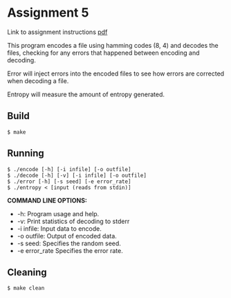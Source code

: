 # Assignment 5

Link to assignment instructions [pdf](https://github.com/jesszhu71/CSE13s/blob/main/asgn5/assignments_asgn5.pdf)

This program encodes a file using hamming codes (8, 4) and decodes the files, checking for any errors that happened between encoding and decoding. 

Error will inject errors into the encoded files to see how errors are corrected when decoding a file. 

Entropy will measure the amount of entropy generated. 

## Build

	$ make

## Running

	$ ./encode [-h] [-i infile] [-o outfile]
  	$ ./decode [-h] [-v] [-i infile] [-o outfile]
  	$ ./error [-h] [-s seed] [-e error_rate]
  	$ ./entropy < [input (reads from stdin)]

 **COMMAND LINE OPTIONS:**
 - -h: Program usage and help.
 - -v: Print statistics of decoding to stderr
 - -i infile: Input data to encode.
 - -o outfile: Output of encoded data.
 - -s seed: Specifies the random seed.
 - -e error_rate Specifies the error rate.


## Cleaning

	$ make clean
